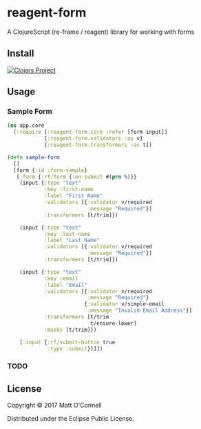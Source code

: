 # reagent-form

A ClojureScript (re-frame / reagent) library for working with forms

## Install

[![Clojars Project](https://img.shields.io/clojars/v/oconn/reagent-form.svg)](https://clojars.org/oconn/reagent-form)

## Usage

### Sample Form

```cljs
(ns app.core
  (:require [:reagent-form.core :refer [form input]]
            [:reagent-form.validators :as v]
            [:reagent-form.transformers :as t])

(defn sample-form
  []
  [form {:id :form-sample}
   [:form {:rf/form {:on-submit #(prn %)}}
    (input {:type "text"
            :key :first-name
            :label "First Name"
            :validators [{:validator v/required
                          :message "Required"}]
            :transformers [t/trim]})

    (input {:type "text"
            :key :last-name
            :label "Last Name"
            :validators [{:validator v/required
                          :message "Required"}]
            :transformers [t/trim]})

    (input {:type "text"
            :key :email
            :label "Email"
            :validators [{:validator v/required
                          :message "Required"}
                         {:validator v/simple-email
                          :message "Invalid Email Address"}]
            :transformers [t/trim
                           t/ensure-lower]
            :masks [t/trim]})

    [:input {:rf/submit-button true
             :type :submit}]]])
```

### TODO

## License

Copyright © 2017 Matt O'Connell

Distributed under the Eclipse Public License.
